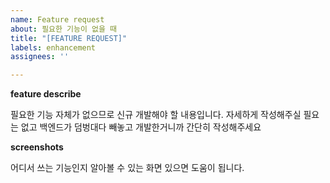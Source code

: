 ```yaml
---
name: Feature request
about: 필요한 기능이 없을 때
title: "[FEATURE REQUEST]"
labels: enhancement
assignees: ''

---
```


**feature describe**

필요한 기능 자체가 없으므로 신규 개발해야 할 내용입니다.
자세하게 작성해주실 필요는 없고 백엔드가 덤벙대다 빼놓고 개발한거니까 간단히 작성해주세요

**screenshots**

어디서 쓰는 기능인지 알아볼 수 있는 화면 있으면 도움이 됩니다.
